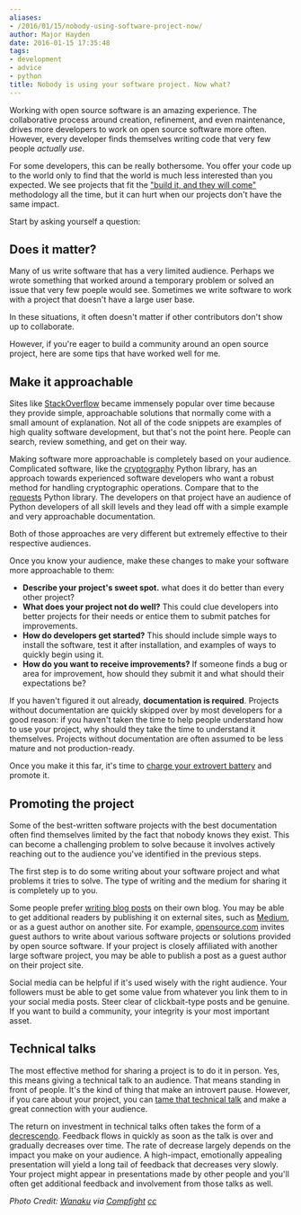 ```yaml
---
aliases:
- /2016/01/15/nobody-using-software-project-now/
author: Major Hayden
date: 2016-01-15 17:35:48
tags:
- development
- advice
- python
title: Nobody is using your software project. Now what?
---
```


Working with open source software is an amazing experience. The collaborative process around creation, refinement, and even maintenance, drives more developers to work on open source software more often. However, every developer finds themselves writing code that very few people _actually use_.

For some developers, this can be really bothersome. You offer your code up to the world only to find that the world is much less interested than you expected. We see projects that fit the ["build it, and they will come"][1] methodology all the time, but it can hurt when our projects don't have the same impact.

Start by asking yourself a question:

## Does it matter?

Many of us write software that has a very limited audience. Perhaps we wrote something that worked around a temporary problem or solved an issue that very few poeple would see. Sometimes we write software to work with a project that doesn't have a large user base.

In these situations, it often doesn't matter if other contributors don't show up to collaborate.

However, if you're eager to build a community around an open source project, here are some tips that have worked well for me.

## Make it approachable

Sites like [StackOverflow][2] became immensely popular over time because they provide simple, approachable solutions that normally come with a small amount of explanation. Not all of the code snippets are examples of high quality software development, but that's not the point here. People can search, review something, and get on their way.

Making software more approachable is completely based on your audience. Complicated software, like the [cryptography][3] Python library, has an approach towards experienced software developers who want a robust method for handling cryptographic operations. Compare that to the [requests][4] Python library. The developers on that project have an audience of Python developers of all skill levels and they lead off with a simple example and very approachable documentation.

Both of those approaches are very different but extremely effective to their respective audiences.

Once you know your audience, make these changes to make your software more approachable to them:

  * **Describe your project's sweet spot.** what does it do better than every other project?
  * **What does your project not do well?** This could clue developers into better projects for their needs or entice them to submit patches for improvements.
  * **How do developers get started?** This should include simple ways to install the software, test it after installation, and examples of ways to quickly begin using it.
  * **How do you want to receive improvements?** If someone finds a bug or area for improvement, how should they submit it and what should their expectations be?

If you haven't figured it out already, **documentation is required**. Projects without documentation are quickly skipped over by most developers for a good reason: if you haven't taken the time to help people understand how to use your project, why should they take the time to understand it themselves. Projects without documentation are often assumed to be less mature and not production-ready.

Once you make it this far, it's time to [charge your extrovert battery][5] and promote it.

## Promoting the project

Some of the best-written software projects with the best documentation often find themselves limited by the fact that nobody knows they exist. This can become a challenging problem to solve because it involves actively reaching out to the audience you've identified in the previous steps.

The first step is to do some writing about your software project and what problems it tries to solve. The type of writing and the medium for sharing it is completely up to you.

Some people prefer [writing blog posts][6] on their own blog. You may be able to get additional readers by publishing it on external sites, such as [Medium][7], or as a guest author on another site. For example, [opensource.com][8] invites guest authors to write about various software projects or solutions provided by open source software. If your project is closely affiliated with another large software project, you may be able to publish a post as a guest author on their project site.

Social media can be helpful if it's used wisely with the right audience. Your followers must be able to get some value from whatever you link them to in your social media posts. Steer clear of clickbait-type posts and be genuine. If you want to build a community, your integrity is your most important asset.

## Technical talks

The most effective method for sharing a project is to do it in person. Yes, this means giving a technical talk to an audience. That means standing in front of people. It's the kind of thing that make an introvert pause. However, if you care about your project, you can [tame that technical talk][9] and make a great connection with your audience.

The return on investment in technical talks often takes the form of a [decrescendo][10]. Feedback flows in quickly as soon as the talk is over and gradually decreases over time. The rate of decrease largely depends on the impact you make on your audience. A high-impact, emotionally appealing presentation will yield a long tail of feedback that decreases very slowly. Your project might appear in presentations made by other people and you'll often get additional feedback and involvement from those talks as well.

_Photo Credit: [Wanaku][11] via [Compfight][12] [cc][13]_

 [1]: https://en.wikipedia.org/wiki/Field_of_Dreams
 [2]: http://stackoverflow.com/
 [3]: https://cryptography.io/en/latest/
 [4]: http://docs.python-requests.org/en/latest/
 [5]: http://www.psychotactics.com/the-main-difference-between-extroverts-and-introverts/
 [6]: http://blog.rackspace.com/why-technical-people-should-blog-but-dont/
 [7]: http://medium.com
 [8]: http://opensource.com
 [9]: http://www.slideshare.net/MajorHayden/taming-the-technical-talk
 [10]: https://en.wikipedia.org/wiki/Dynamics_(music)#Gradual_changes
 [11]: https://www.flickr.com/photos/56944665@N00/8627526293/
 [12]: http://compfight.com
 [13]: https://creativecommons.org/licenses/by-nc-nd/2.0/